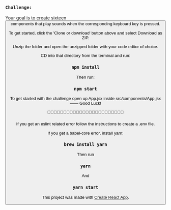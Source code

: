 ### `Challenge:` 

Your goal is to create sixteen <Button /> components that play sounds when the corresponding keyboard key is pressed. 

To get started, click the 'Clone or download' button above and select Download as ZIP.

Unzip the folder and open the unzipped folder with your code editor of choice. 

CD into that directory from the terminal and run:

### `npm install`

Then run:

### `npm start`

To get started with the challenge open up App.jsx inside src/components/App.jsx —— Good Luck! 

🥁🎷🎹🎶🥁🎷🎹🎶🥁🎷🎹🎶🥁🎷🎹🎶🥁🎷🎹🎶🥁🎷🎹🎶

###
###
###

If you get an eslint related error follow the instructions to create a .env file.

If you get a babel-core error, install yarn:

### `brew install yarn`

Then run

### `yarn`

And

### `yarn start`




This project was made with [Create React App](https://github.com/facebook/create-react-app).
